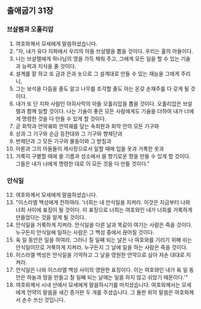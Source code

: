 ## 출애굽기 31장

### 브살렘과 오홀리압
1. 여호와께서 모세에게 말씀하셨습니다.
2. "자, 내가 유다 지파에서 우리의 아들 브살렐을 뽑을 것이다. 우리는 훌의 아들이다.
3. 나는 브살렐에게 하나님의 영을 가득 채워 주고, 그에게 모든 일을 할 수 있는 기술과 능력과 지식을 줄 것이다.
4. 설계를 잘 하고 또 금과 은과 놋으로 그 설계대로 만들 수 있는 재능을 그에게 주리니,
5. 그는 보석을 다듬을 줄도 알고 나무를 조각할 줄도 아는 온갖 손재주를 다 갖게 될 것이다.
6. 내가 또 단 지파 사람인 아히사막의 아들 오홀리압을 뽑을 것이다. 오홀리압은 브살렐과 함께 일할 것이다. 나는 기술이 좋은 모든 사람에게도 기술을 더하여 내가 너에게 명령한 것을 다 만들 수 있게 할 것이다.
7. 곧 회막과 언약궤와 언약궤를 덮는 속죄판과 회막 안의 모든 기구와
8. 상과 그 기구와 순금 등잔대와 그 기구와 향제단과
9. 번제단과 그 모든 기구와 물동이와 그 받침과
10. 아론과 그의 아들들이 제사장으로서 일할 때에 입을 옷과 거룩한 옷과
11. 거룩히 구별할 때에 쓸 기름과 성소에서 쓸 향기로운 향을 만들 수 있게 할 것이다. 그들은 내가 너에게 명령한 대로 이 모든 것을 다 만들 것이다."
### 안식일
12. 여호와께서 모세에게 말씀하셨습니다.
13. "이스라엘 백성에게 전하여라. '너희는 내 안식일을 지켜라. 이것은 지금부터 나와 너희 사이에 표징이 될 것이다. 이 표징으로 너희는 여호와인 내가 너희를 거룩하게 만들었다는 것을 알게 될 것이다.
14. 안식일을 거룩하게 지켜라. 안식일을 다른 날과 똑같이 여기는 사람은 죽을 것이다. 누구든지 안식일에 일하는 사람은 그 백성 중에서 끊어질 것이다.
15. 육 일 동안은 일을 하여라. 그러나 칠 일째 되는 날은 나 여호와를 기리기 위해 쉬는 안식일이므로 거룩하게 지켜라. 누구든지 그 날에 일을 하는 사람은 죽을 것이다.
16. 이스라엘 백성은 안식일을 기억하고 그 날을 영원한 언약으로 삼아 자손 대대로 지켜라.
17. 안식일은 나와 이스라엘 백성 사이의 영원한 표징이다. 이는 여호와인 내가 육 일 동안은 하늘과 땅을 만들고 칠 일째 되는 날에는 일을 하지 않고 쉬었기 때문이다.'"
18. 여호와께서 시내 산에서 모세에게 말씀하시기를 마치셨습니다. 여호와께서는 모세에게 언약의 말씀을 새긴 증거판 두 개를 주셨습니다. 그 돌판 위의 말씀은 여호와께서 손수 쓰신 것입니다.